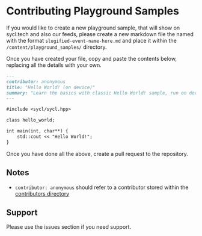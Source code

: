 # Contributing Playground Samples

If you would like to create a new playground sample, that will show on sycl.tech and also our feeds, please create a new 
markdown file the named with the format `slugified-event-name-here.md` and place it within the 
`/content/playground_samples/` directory.

Once you have created your file, copy and paste the contents below, replacing all the details with your own.

```markdown
---
contributor: anonymous
title: "Hello World! (on device)"
summary: "Learn the basics with classic Hello World! sample, run on device."
---

#include <sycl/sycl.hpp>

class hello_world;

int main(int, char**) {
    std::cout << "Hello World!";
}
```

Once you have done all the above, create a pull request to the repository.

## Notes

* `contributor: anonymous` should refer to a contributor stored within the [contributors directory](../contributors)

## Support

Please use the issues section if you need support.
